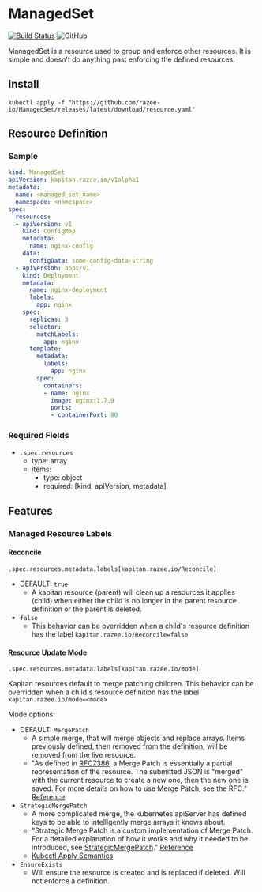# ManagedSet

[![Build Status](https://travis-ci.com/razee-io/ManagedSet.svg?branch=master)](https://travis-ci.com/razee-io/ManagedSet)
![GitHub](https://img.shields.io/github/license/razee-io/ManagedSet.svg?color=success)

ManagedSet is a resource used to group and enforce other resources. It is simple
and doesn't do anything past enforcing the defined resources.

## Install

```shell
kubectl apply -f "https://github.com/razee-io/ManagedSet/releases/latest/download/resource.yaml"
```

## Resource Definition

### Sample

```yaml
kind: ManagedSet
apiVersion: kapitan.razee.io/v1alpha1
metadata:
  name: <managed_set_name>
  namespace: <namespace>
spec:
  resources:
  - apiVersion: v1
    kind: ConfigMap
    metadata:
      name: nginx-config
    data:
      configData: some-config-data-string
  - apiVersion: apps/v1
    kind: Deployment
    metadata:
      name: nginx-deployment
      labels:
        app: nginx
    spec:
      replicas: 3
      selector:
        matchLabels:
          app: nginx
      template:
        metadata:
          labels:
            app: nginx
        spec:
          containers:
          - name: nginx
            image: nginx:1.7.9
            ports:
            - containerPort: 80
```

### Required Fields

- `.spec.resources`
  - type: array
  - items:
    - type: object
    - required: [kind, apiVersion, metadata]

## Features

### Managed Resource Labels

#### Reconcile

`.spec.resources.metadata.labels[kapitan.razee.io/Reconcile]`

- DEFAULT: `true`
  - A kapitan resource (parent) will clean up a resources it applies (child) when
either the child is no longer in the parent resource definition or the parent is
deleted.
- `false`
  - This behavior can be overridden when a child's resource definition has
the label `kapitan.razee.io/Reconcile=false`.

#### Resource Update Mode

`.spec.resources.metadata.labels[kapitan.razee.io/mode]`

Kapitan resources default to merge patching children. This behavior can be
overridden when a child's resource definition has the label
`kapitan.razee.io/mode=<mode>`

Mode options:

- DEFAULT: `MergePatch`
  - A simple merge, that will merge objects and replace arrays. Items previously
  defined, then removed from the definition, will be removed from the live resource.
  - "As defined in [RFC7386](https://tools.ietf.org/html/rfc7386), a Merge Patch
  is essentially a partial representation of the resource. The submitted JSON is
  "merged" with the current resource to create a new one, then the new one is
  saved. For more details on how to use Merge Patch, see the RFC." [Reference](https://github.com/kubernetes/community/blob/master/contributors/devel/sig-architecture/api-conventions.md#patch-operations)
- `StrategicMergePatch`
  - A more complicated merge, the kubernetes apiServer has defined keys to be
  able to intelligently merge arrays it knows about.
  - "Strategic Merge Patch is a custom implementation of Merge Patch. For a
  detailed explanation of how it works and why it needed to be introduced, see
  [StrategicMergePatch](https://github.com/kubernetes/community/blob/master/contributors/devel/sig-api-machinery/strategic-merge-patch.md)."
  [Reference](https://github.com/kubernetes/community/blob/master/contributors/devel/sig-architecture/api-conventions.md#patch-operations)
  - [Kubectl Apply Semantics](https://kubectl.docs.kubernetes.io/pages/app_management/field_merge_semantics.html)
- `EnsureExists`
  - Will ensure the resource is created and is replaced if deleted. Will not
  enforce a definition.
